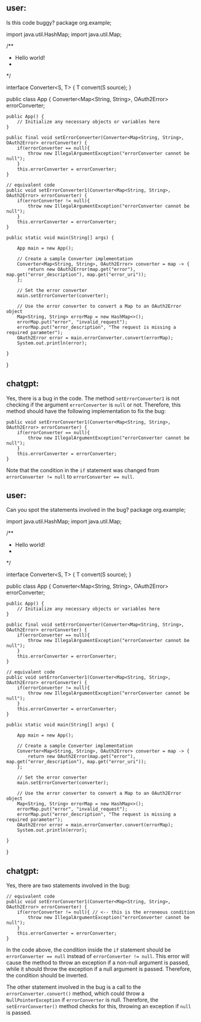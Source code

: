 

## user: 

Is this code buggy?
package org.example;

import java.util.HashMap;
import java.util.Map;

/**
 * Hello world!
 *
 */


interface Converter<S, T> {
    T convert(S source);
}

public class App 
{
    Converter<Map<String, String>, OAuth2Error> errorConverter;

    public App() {
        // Initialize any necessary objects or variables here
    }

    public final void setErrorConverter(Converter<Map<String, String>, OAuth2Error> errorConverter) {
        if(errorConverter == null){
            throw new IllegalArgumentException("errorConverter cannot be null");
        }
        this.errorConverter = errorConverter;
    }

    // equivalent code
    public void setErrorConverter1(Converter<Map<String, String>, OAuth2Error> errorConverter) {
        if(errorConverter != null){
            throw new IllegalArgumentException("errorConverter cannot be null");
        }
        this.errorConverter = errorConverter;
    }

    public static void main(String[] args) {

        App main = new App();

        // Create a sample Converter implementation
        Converter<Map<String, String>, OAuth2Error> converter = map -> {
            return new OAuth2Error(map.get("error"), map.get("error_description"), map.get("error_uri"));
        };

        // Set the error converter
        main.setErrorConverter(converter);

        // Use the error converter to convert a Map to an OAuth2Error object
        Map<String, String> errorMap = new HashMap<>();
        errorMap.put("error", "invalid_request");
        errorMap.put("error_description", "The request is missing a required parameter");
        OAuth2Error error = main.errorConverter.convert(errorMap);
        System.out.println(error);

    }

}


## chatgpt: 

Yes, there is a bug in the code. The method `setErrorConverter1` is not checking if the argument `errorConverter` is `null` or not. Therefore, this method should have the following implementation to fix the bug: 

```
public void setErrorConverter1(Converter<Map<String, String>, OAuth2Error> errorConverter) {
    if(errorConverter == null){
        throw new IllegalArgumentException("errorConverter cannot be null");
    }
    this.errorConverter = errorConverter;
}
```

Note that the condition in the `if` statement was changed from `errorConverter != null` to `errorConverter == null`.

## user: 

Can you spot the statements involved in the bug?
package org.example;

import java.util.HashMap;
import java.util.Map;

/**
 * Hello world!
 *
 */


interface Converter<S, T> {
    T convert(S source);
}

public class App 
{
    Converter<Map<String, String>, OAuth2Error> errorConverter;

    public App() {
        // Initialize any necessary objects or variables here
    }

    public final void setErrorConverter(Converter<Map<String, String>, OAuth2Error> errorConverter) {
        if(errorConverter == null){
            throw new IllegalArgumentException("errorConverter cannot be null");
        }
        this.errorConverter = errorConverter;
    }

    // equivalent code
    public void setErrorConverter1(Converter<Map<String, String>, OAuth2Error> errorConverter) {
        if(errorConverter != null){
            throw new IllegalArgumentException("errorConverter cannot be null");
        }
        this.errorConverter = errorConverter;
    }

    public static void main(String[] args) {

        App main = new App();

        // Create a sample Converter implementation
        Converter<Map<String, String>, OAuth2Error> converter = map -> {
            return new OAuth2Error(map.get("error"), map.get("error_description"), map.get("error_uri"));
        };

        // Set the error converter
        main.setErrorConverter(converter);

        // Use the error converter to convert a Map to an OAuth2Error object
        Map<String, String> errorMap = new HashMap<>();
        errorMap.put("error", "invalid_request");
        errorMap.put("error_description", "The request is missing a required parameter");
        OAuth2Error error = main.errorConverter.convert(errorMap);
        System.out.println(error);

    }

}


## chatgpt: 

Yes, there are two statements involved in the bug:

```
// equivalent code
public void setErrorConverter1(Converter<Map<String, String>, OAuth2Error> errorConverter) {
    if(errorConverter != null){ // <-- this is the erroneous condition
        throw new IllegalArgumentException("errorConverter cannot be null");
    }
    this.errorConverter = errorConverter;
}
```

In the code above, the condition inside the `if` statement should be `errorConverter == null` instead of `errorConverter != null`. This error will cause the method to throw an exception if a non-null argument is passed, while it should throw the exception if a null argument is passed. Therefore, the condition should be inverted. 

The other statement involved in the bug is a call to the `errorConverter.convert()` method, which could throw a `NullPointerException` if `errorConverter` is null. Therefore, the `setErrorConverter()` method checks for this, throwing an exception if `null` is passed.